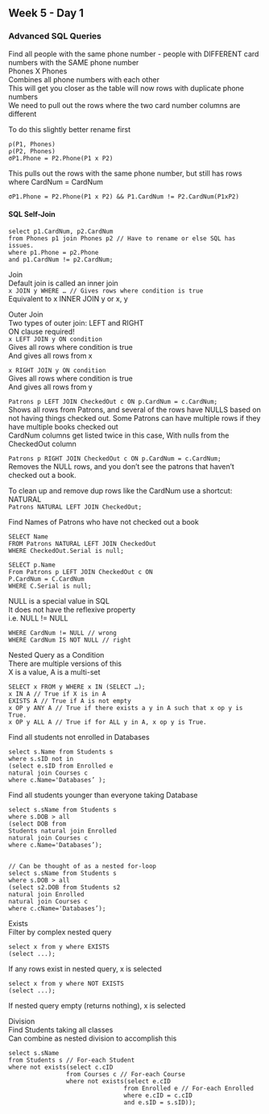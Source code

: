 ## Week 5 - Day 1
### Advanced SQL Queries
Find all people with the same phone number - people with DIFFERENT card numbers with the SAME phone number  
Phones X Phones  
Combines all phone numbers with each other  
This will get you closer as the table will now rows with duplicate phone numbers  
We need to pull out the rows where the two card number columns are different

To do this slightly better rename first  

```
⍴(P1, Phones)
⍴(P2, Phones)
σP1.Phone = P2.Phone(P1 x P2)
```

This pulls out the rows with the same phone number, but still has rows where CardNum = CardNum

`σP1.Phone = P2.Phone(P1 x P2) && P1.CardNum != P2.CardNum(P1xP2)`

#### SQL Self-Join

```
select p1.CardNum, p2.CardNum 
from Phones p1 join Phones p2 // Have to rename or else SQL has issues. 
where p1.Phone = p2.Phone 
and p1.CardNum != p2.CardNum;
```

Join  
Default join is called an inner join  
`x JOIN y WHERE … // Gives rows where condition is true`  
Equivalent to x INNER JOIN y or  x, y

Outer Join  
Two types of outer join: LEFT and RIGHT  
ON clause required!  
`x LEFT JOIN y ON condition`  
Gives all rows where condition is true  
And gives all rows from x

`x RIGHT JOIN y ON condition`  
Gives all rows where condition is true  
And gives all rows from y

`Patrons p LEFT JOIN CheckedOut c ON p.CardNum = c.CardNum;`  
Shows all rows from Patrons, and several of the rows have NULLS based on not having things checked out. Some Patrons can have multiple rows if they have multiple books checked out  
CardNum columns get listed twice in this case, With nulls from the CheckedOut column

`Patrons p RIGHT JOIN CheckedOut c ON p.CardNum = c.CardNum;`  
Removes the NULL rows, and you don’t see the patrons that haven’t checked out a book. 

To clean up and remove dup rows like the CardNum use a shortcut: NATURAL  
`Patrons NATURAL LEFT JOIN CheckedOut;`

Find Names of Patrons who have not checked out a book

```
SELECT Name
FROM Patrons NATURAL LEFT JOIN CheckedOut
WHERE CheckedOut.Serial is null;

SELECT p.Name
From Patrons p LEFT JOIN CheckedOut c ON
P.CardNum = C.CardNum 
WHERE C.Serial is null;
```

NULL is a special value in SQL  
It does not have the reflexive property  
i.e. NULL != NULL  

```
WHERE CardNum != NULL // wrong
WHERE CardNum IS NOT NULL // right
```

Nested Query as a Condition  
There are multiple versions of this  
X is a value, A is a multi-set

```
SELECT x FROM y WHERE x IN (SELECT …);
x IN A // True if X is in A
EXISTS A // True if A is not empty
x OP y ANY A // True if there exists a y in A such that x op y is True.
x OP y ALL A // True if for ALL y in A, x op y is True.
```

Find all students not enrolled in Databases


```
select s.Name from Students s 
where s.sID not in
(select e.sID from Enrolled e 
natural join Courses c
where c.Name='Databases’ );
```

Find all students younger than everyone taking Database

```
select s.sName from Students s 
where s.DOB > all
(select DOB from
Students natural join Enrolled 
natural join Courses c
where c.Name='Databases’);


// Can be thought of as a nested for-loop
select s.sName from Students s
where s.DOB > all
(select s2.DOB from Students s2 
natural join Enrolled 
natural join Courses c 
where c.cName='Databases’);
```

Exists  
Filter by complex nested query  

```
select x from y where EXISTS
(select ...);
```

If any rows exist in nested query, x is selected

```
select x from y where NOT EXISTS
(select ...);
```

If nested query empty (returns nothing), x is selected

Division  
Find Students taking all classes  
Can combine as nested division to accomplish this

```
select s.sName
from Students s // For-each Student
where not exists(select c.cID
                from Courses c // For-each Course
                where not exists(select e.cID
                                from Enrolled e // For-each Enrolled
                                where e.cID = c.cID 
                                and e.sID = s.sID));
```